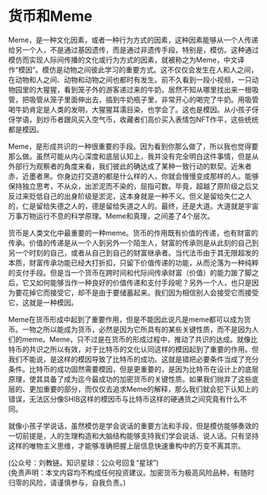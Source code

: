 # 货币和Meme

Meme，是一种文化因素，或者一种行为方式的因素，这种因素能够从一个人传递给另一个人，不是通过基因遗传，而是通过非遗传手段，特别是，模仿。这种通过模仿而实现人际间传播的文化或行为方式的因素，就被称之为Meme，中文译作“模因”。模仿是动物之间彼此学习的重要方式。这不仅仅会发生在人和人之间，在动物和人之间、动物和动物之间也都时有发生。前不久看到一段小视频，一只动物园里的大猩猩，看到笼子外的游客递过来的牛奶，居然不知从哪里找出来一根吸管，把吸管从笼子里面伸出去，插到牛奶瓶子里，非常开心的喝完了牛奶。用吸管喝牛奶肯定是人类的发明，大猩猩耳濡目染，也学会了。这也是模因。从小孩子伢伢学语，到炒币者跟风买入空气币，收藏者们高价买入表情包NFT作平，这些统统都是模因。

Meme，是形成共识的一种很重要的手段。因为看到你那么做了，所以我也觉得要那么做。虽然可能从内心深度和底层认知上，我并没有完全明白这件事情，但是从外部行为观察者的角度来看，我们彼此的确达成了某种一致行动的默契。近朱者赤，近墨者黑。你身边打交道的都是什么样的人，你就会慢慢变成那样的人。能够保持独立思考，不从众，出淤泥而不染的，屈指可数。毕竟，超越了原阶级之后又反过来贬低自己的出身阶级是淤泥，这本身就是一种不义。但义是留给失仁之人的，仁是留给失德之人的，德是留给失道之人的。最终，还是大道。大道就是宇宙万事万物运行不息的科学原理。Meme和真理，之间差了4个层次。

货币是人类文化中最重要的一种meme。货币的作用既有价值的传递，也有财富的传承。价值的传递是从一个人到另外一个陌生人，财富的传承则是从此刻的自己到另一个时刻的自己，或者从自己到自己的财富继承者。当代法币由于其无限超发的本质，财富传承功能已经大打折扣，只留下价值传递的功能，从而沦落为一种纯粹的支付手段。但是当一个货币在跨时间和代际间传承财富（价值）的能力跛了脚之后，它又如何能够当作一种良好的价值传递和支付手段呢？另外一个人，也只是因为要花掉它而接受它，却不是由于要储蓄起来。我们因为相信别人会接受它而接受它，这就是一种模因。

Meme在货币形成中起到了重要作用，但是不能因此说凡是meme都可以成为货币。一物之所以能成为货币，必然是因为它所具有的某些关键性质，而不是因为人们的meme。Meme，只不过是在货币的形成过程中，推动了共识的达成。就像比特币的共识之所以有效，对于比特币的文化认同这样的模因起到了重要的作用。但我们不能说，是这样的模因导致了比特币的成功。这就是错把必要条件当成了充分条件。比特币的成功固然需要模因，但是更重要的，是因为比特币在设计上的底层原理，使其具备了成为迄今最成功的加密货币的关键性质。如果我们抛弃了这些底层的、更加重要的部分，而仅仅去追求Meme的解释，那么我们就会犯下认知上的错误，无法区分像SHIB这样的模因币与比特币这样的硬通货之间究竟有什么不同。

就像小孩子学说话，虽然模仿是学会说话的重要方法和手段，但是模仿能够奏效的一切前提是，人的生理构造和大脑结构能够支持我们学会说话、说人话。只有坚持这样的唯物主义思维，才能够准确把握上层信息快速重构中的万变不离其宗。

(公众号：刘教链。知识星球：公众号回复“星球”) \
(免责声明：本文内容均不构成任何投资建议。加密货币为极高风险品种，有随时归零的风险，请谨慎参与，自我负责。)
